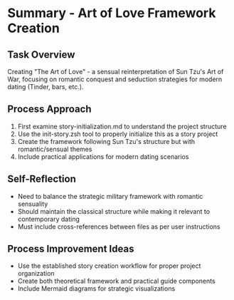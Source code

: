 # Summary - Art of Love Framework Creation

## Task Overview
Creating "The Art of Love" - a sensual reinterpretation of Sun Tzu's Art of War, focusing on romantic conquest and seduction strategies for modern dating (Tinder, bars, etc.).

## Process Approach
1. First examine story-initialization.md to understand the project structure
2. Use the init-story.zsh tool to properly initialize this as a story project
3. Create the framework following Sun Tzu's structure but with romantic/sensual themes
4. Include practical applications for modern dating scenarios

## Self-Reflection
- Need to balance the strategic military framework with romantic sensuality
- Should maintain the classical structure while making it relevant to contemporary dating
- Must include cross-references between files as per user instructions

## Process Improvement Ideas
- Use the established story creation workflow for proper project organization
- Create both theoretical framework and practical guide components
- Include Mermaid diagrams for strategic visualizations